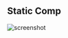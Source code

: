 ## Static Comp

![screenshot](https://user-images.githubusercontent.com/98415017/170894621-b4fabf79-fc03-4990-bcb8-702e2b5558aa.png)
